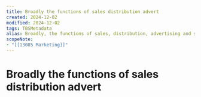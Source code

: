 ```yaml
---
title: Broadly the functions of sales distribution advert
created: 2024-12-02
modified: 2024-12-02
tags: TBSMetadata
alias: Broadly, the functions of sales, distribution, advertising and sales promotion, product planning and market research.
scopeNote:
- "[[13085 Marketing]]"
---
```

# Broadly the functions of sales distribution advert
